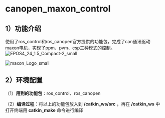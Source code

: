# canopen_maxon_control
## 1）功能介绍
使用了ros_control和ros_canopen官方提供的功能包，完成了can通讯驱动maxon电机，实现了ppm、pvm、csp三种模式的控制。
![EPOS4_24_1 5_Compact-2_small](https://user-images.githubusercontent.com/66867384/143435983-b63cc9e0-8983-4f60-9cd4-cbe4f84f76f2.jpg)
  
![maxon_Logo_small](https://user-images.githubusercontent.com/66867384/143436010-5d3968e7-79f8-48b9-a35b-e5159ec20ee6.png)
## 2）环境配置
（1）**用到的功能包**：ros_control、ros_canopen

（2）**编译过程**：将以上的功能包放入到 **/catkin_ws/src** ，再在 **/catkin_ws** 中打开终端用 **catkin_make** 命令进行编译
